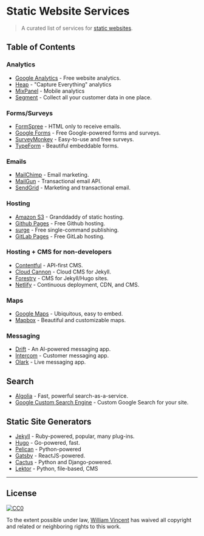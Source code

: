# Static Website Services

> A curated list of services for [static websites](https://en.wikipedia.org/wiki/Static_web_page).

## Table of Contents

### Analytics

- [Google Analytics](http://www.google.com/analytics/) - Free website analytics.
- [Heap](https://heapanalytics.com/) - "Capture Everything" analytics
- [MixPanel](https://mixpanel.com/) - Mobile analytics
- [Segment](https://segment.com/) - Collect all your customer data in one place.

### Forms/Surveys
- [FormSpree](https://formspree.io/) - HTML only to receive emails.
- [Google Forms](https://www.google.com/forms/about/) - Free Google-powered forms and surveys.
- [SurveyMonkey](https://www.surveymonkey.com/) - Easy-to-use and free surveys.
- [TypeForm](https://www.typeform.com/) - Beautiful embeddable forms.

### Emails

- [MailChimp](http://mailchimp.com/) - Email marketing.
- [MailGun](http://www.mailgun.com/) - Transactional email API.
- [SendGrid](https://sendgrid.com/) - Marketing and transactional email.

### Hosting

- [Amazon S3](https://aws.amazon.com/s3/) - Granddaddy of static hosting.
- [Github Pages](https://pages.github.com/) - Free Github hosting.
- [surge](https://surge.sh/) - Free single-command publishing.
- [GitLab Pages](https://pages.gitlab.io/) - Free GitLab hosting.

### Hosting + CMS for non-developers

- [Contentful](https://www.contentful.com/) - API-first CMS.
- [Cloud Cannon](http://cloudcannon.com/) - Cloud CMS for Jekyll.
- [Forestry](https://forestry.io/) - CMS for Jekyll/Hugo sites.
- [Netlify](https://www.netlify.com/) - Continuous deployment, CDN, and CMS.

### Maps

- [Google Maps](http://maps.google.com/) - Ubiquitous, easy to embed.
- [Mapbox](https://www.mapbox.com/) - Beautiful and customizable maps.

### Messaging
- [Drift](https://www.drift.com/) - An AI-powered messaging app.
- [Intercom](https://www.intercom.com/) - Customer messaging app.
- [Olark](https://www.olark.com/) - Live messaging app.

## Search

- [Algolia](https://www.algolia.com/) - Fast, powerful search-as-a-service.
- [Google Custom Search Engine](https://cse.google.com/cse/) - Custom Google Search for your site.

## Static Site Generators

- [Jekyll](http://jekyllrb.com/) - Ruby-powered, popular, many plug-ins.
- [Hugo](http://gohugo.io/) - Go-powered, fast.
- [Pelican](http://blog.getpelican.com/) - Python-powered
- [Gatsby](https://github.com/gatsbyjs/gatsby) - ReactJS-powered.
- [Cactus](https://github.com/eudicots/Cactus) - Python and Django-powered.
- [Lektor](https://www.getlektor.com/) - Python, file-based, CMS
----

## License

[![CC0](https://i.creativecommons.org/p/zero/1.0/88x31.png)](https://creativecommons.org/publicdomain/zero/1.0/)

To the extent possible under law, [William Vincent](https://github.com/wsvincent) has waived all copyright and related or neighboring rights to this work.
